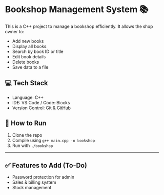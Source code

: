 # Bookshop Management System 📚

This is a C++ project to manage a bookshop efficiently. It allows the shop owner to:

- Add new books
- Display all books
- Search by book ID or title
- Edit book details
- Delete books
- Save data to a file

## 💻 Tech Stack
- Language: C++
- IDE: VS Code / Code::Blocks
- Version Control: Git & GitHub

## 📁 How to Run
1. Clone the repo
2. Compile using `g++ main.cpp -o bookshop`
3. Run with `./bookshop`

---

## ✅ Features to Add (To-Do)
- Password protection for admin
- Sales & billing system
- Stock management
